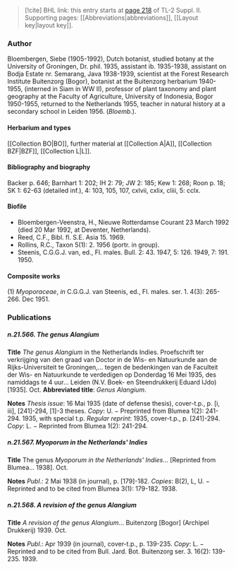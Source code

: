 > [!cite] BHL link: this entry starts at [page 218](https://www.biodiversitylibrary.org/item/103859#page/228/mode/1up) of TL-2 Suppl. II.
> Supporting pages: [[Abbreviations|abbreviations]], [[Layout key|layout key]].

### Author

Bloembergen, Siebe (1905-1992), Dutch botanist, studied botany at the University of Groningen, Dr. phil. 1935, assistant ib. 1935-1938, assistant on Bodja Estate nr. Semarang, Java 1938-1939, scientist at the Forest Research Institute Buitenzorg (Bogor), botanist at the Buitenzorg herbarium 1940-1955, (interned in Siam in WW II), professor of plant taxonomy and plant geography at the Faculty of Agriculture, University of Indonesia, Bogor 1950-1955, returned to the Netherlands 1955, teacher in natural history at a secondary school in Leiden 1956. (*Bloemb.*).

#### Herbarium and types

[[Collection BO|BO]], further material at [[Collection A|A]], [[Collection BZF|BZF]], [[Collection L|L]].

#### Bibliography and biography

Backer p. 646; Barnhart 1: 202; IH 2: 79; JW 2: 185; Kew 1: 268; Roon p. 18; SK 1: 62-63 (detailed inf.), 4: 103, 105, 107, cxlvii, cxlix, cliii, 5: cclx.

#### Biofile

- Bloembergen-Veenstra, H., Nieuwe Rotterdamse Courant 23 March 1992 (died 20 Mar 1992, at Deventer, Netherlands).
- Reed, C.F., Bibl. fl. S.E. Asia 15. 1969.
- Rollins, R.C., Taxon 5(1): 2. 1956 (portr. in group).
- Steenis, C.G.G.J. van, ed., Fl. males. Bull. 2: 43. 1947, 5: 126. 1949, 7: 191. 1950.

#### Composite works

(1) *Myoporaceae*, *in* C.G.G.J. van Steenis, ed., Fl. males. ser. 1. 4(3): 265-266. Dec 1951.

### Publications

##### n.21.566. The genus Alangium

**Title**
*The genus Alangium* in the Netherlands Indies. Proefschrift ter verkrijging van den graad van Doctor in de Wis- en Natuurkunde aan de Rijks-Universiteit te Groningen,... tegen de bedenkingen van de Faculteit der Wis- en Natuurkunde te verdedigen op Donderdag 16 Mei 1935, des namiddags te 4 uur... Leiden (N.V. Boek- en Steendrukkerij Eduard IJdo) \[1935\]. Oct.
**Abbreviated title**: *Genus Alangium*.

**Notes**
*Thesis issue*: 16 Mai 1935 (date of defense thesis), cover-t.p., p. \[i, iii\], \[241\]-294, \[1\]-3 theses.
*Copy*: U. − Preprinted from Blumea 1(2): 241-294. 1935, with special t.p.
*Regular reprint*: 1935, cover-t.p., p. \[241\]-294. *Copy*: L. − Reprinted from Blumea 1(2): 241-294.

##### n.21.567. Myoporum in the Netherlands' Indies

**Title**
The genus *Myoporum in the Netherlands' Indies*... \[Reprinted from Blumea... 1938\]. Oct.

**Notes**
*Publ*.: 2 Mai 1938 (in journal), p. \[179\]-182. *Copies*: B(2), L, U. − Reprinted and to be cited from Blumea 3(1): 179-182. 1938.

##### n.21.568. A revision of the genus Alangium

**Title**
*A revision of the genus Alangium*... Buitenzorg \[Bogor\] (Archipel Drukkerij) 1939. Oct.

**Notes**
*Publ*.: Apr 1939 (in journal), cover-t.p., p. 139-235. *Copy*: L. − Reprinted and to be cited from Bull. Jard. Bot. Buitenzorg ser. 3. 16(2): 139-235. 1939.

